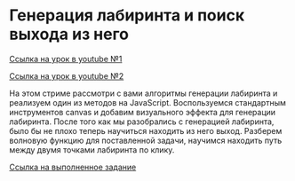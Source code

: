 #  Генерация лабиринта и поиск выхода из него #
[Ссылка на урок в youtube №1](https://www.youtube.com/watch?v=64f6DE5tED0&t=447s)

[Ссылка на урок в youtube №2](https://www.youtube.com/watch?v=k6JXPViHZ9U&t=5s)

На этом стриме рассмотри с вами алгоритмы генерации лабиринта и реализуем один из методов на JavaScript. Воспользуемся стандартным инструментов canvas и добавим визуального эффекта для генерации лабиринта. После того как мы разобрались с генерацией лабиринта, было бы не плохо теперь научиться находить из него выход. Разберем волновую функцию для поставленной задачи, научимся находить путь между двумя точками лабиринта по клику.

[Ссылка на выполненное задание](https://evgenprushk.github.io/maze/)


